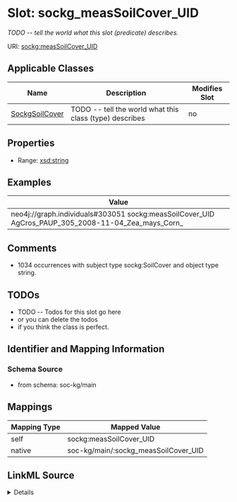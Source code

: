 

# Slot: sockg_measSoilCover_UID


_TODO -- tell the world what this slot (predicate) describes._





URI: [sockg:measSoilCover_UID](http://www.semanticweb.org/sockg/ontologies/2024/0/soil-carbon-ontology/measSoilCover_UID)



<!-- no inheritance hierarchy -->





## Applicable Classes

| Name | Description | Modifies Slot |
| --- | --- | --- |
| [SockgSoilCover](../classes/SockgSoilCover.md) | TODO -- tell the world what this class (type) describes |  no  |







## Properties

* Range: [xsd:string](http://www.w3.org/2001/XMLSchema#string)






## Examples

| Value |
| --- |
| neo4j://graph.individuals#303051 sockg:measSoilCover_UID AgCros_PAUP_305_2008-11-04_Zea_mays_Corn_ |

## Comments

* 1034 occurrences with subject type sockg:SoilCover and object type string.

## TODOs

* TODO -- Todos for this slot go here
* or you can delete the todos
* if you think the class is perfect.

## Identifier and Mapping Information







### Schema Source


* from schema: soc-kg/main




## Mappings

| Mapping Type | Mapped Value |
| ---  | ---  |
| self | sockg:measSoilCover_UID |
| native | soc-kg/main/:sockg_measSoilCover_UID |




## LinkML Source

<details>
```yaml
name: sockg_measSoilCover_UID
description: TODO -- tell the world what this slot (predicate) describes.
todos:
- TODO -- Todos for this slot go here
- or you can delete the todos
- if you think the class is perfect.
comments:
- 1034 occurrences with subject type sockg:SoilCover and object type string.
examples:
- value: neo4j://graph.individuals#303051 sockg:measSoilCover_UID AgCros_PAUP_305_2008-11-04_Zea_mays_Corn_
from_schema: soc-kg/main
rank: 1000
slot_uri: sockg:measSoilCover_UID
alias: sockg_measSoilCover_UID
domain_of:
- sockg_SoilCover
range: string

```
</details>